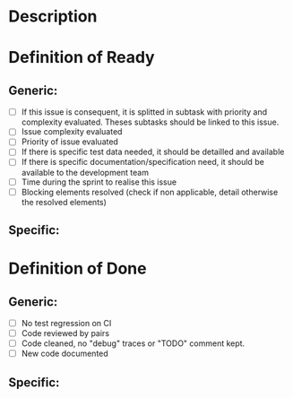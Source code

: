 # Description
<!-- Quick issue description -->

# Definition of Ready

## Generic:

* [ ] If this issue is consequent, it is splitted in subtask with priority and complexity evaluated. Theses subtasks should be linked to this issue.
* [ ] Issue complexity evaluated
* [ ] Priority of issue evaluated
* [ ] If there is specific test data needed, it should be detailled and available
* [ ] If there is specific documentation/specification need, it should be available to the development team
* [ ] Time during the sprint to realise this issue
* [ ] Blocking elements resolved (check if non applicable, detail otherwise the resolved elements)

## Specific:

# Definition of Done

## Generic:
* [ ] No test regression on CI
* [ ] Code reviewed by pairs
* [ ] Code cleaned, no "debug" traces or "TODO" comment kept.
* [ ] New code documented

## Specific:
